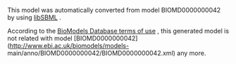 

This model was automatically converted from model BIOMD0000000042 by using
[libSBML](http://sbml.org/Software/libSBML) .

According to the [BioModels Database terms of
use](http://www.ebi.ac.uk/biomodels//legal.html) , this generated model is not
related with model [BIOMD0000000042](http://www.ebi.ac.uk/biomodels/models-
main/anno/BIOMD0000000042/BIOMD0000000042.xml) any more.

